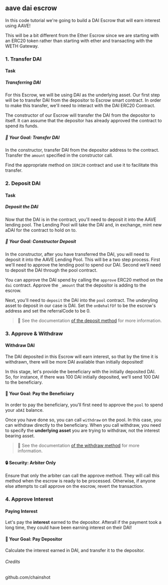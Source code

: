 ## aave dai escrow
In this code tutorial we're going to build a DAI Escrow that will earn interest using AAVE!

This will be a bit different from the Ether Escrow since we are starting with an ERC20 token rather than starting with ether and transacting with the WETH Gateway.

### 1. Transfer DAI

#### Task

##### Transferring DAI

For this Escrow, we will be using DAI as the underlying asset. Our first step will be to transfer DAI from the depositor to Escrow smart contract. In order to make this transfer, we'll need to interact with the DAI ERC20 Contract.

The constructor of our Escrow will transfer the DAI from the depositor to itself. It can assume that the depositor has already approved the contract to spend its funds.

##### 🏁 Your Goal: Transfer DAI
In the constructor, transfer DAI from the depositor address to the contract. Transfer the `amount` specified in the constructor call.

Find the appropriate method on `IERC20` contract and use it to facilitate this transfer.

### 2. Deposit DAI

#### Task

##### Deposit the DAI
Now that the DAI is in the contract, you'll need to deposit it into the AAVE lending pool. The Lending Pool will take the DAI and, in exchange, mint new aDAI for the contract to hold on to.

##### 🏁 Your Goal: Constructor Deposit
In the constructor, after you have transferred the DAI, you will need to deposit it into the AAVE Lending Pool. This will be a two step process. First we'll need to approve the lending pool to spend our DAI. Second we'll need to deposit the DAI through the pool contract.

You can approve the DAI spend by calling the `approve` ERC20 method on the `dai` contract. Approve the `_amount` that the depositor is adding to the escrow.

Next, you'll need to `deposit` the DAI into the `pool` contract. The underyling asset to deposit in our case is DAI. Set the `onBehalfOf` to be the escrow's address and set the referralCode to be 0.

>📖 See the documentation [of the deposit method](https://docs.aave.com/developers/v/2.0/the-core-protocol/lendingpool#deposit) for more information.

### 3. Approve & Withdraw

#### Withdraw DAI
The DAI deposited in this Escrow will earn interest, so that by the time it is withdrawn, there will be more DAI available than initially deposited!

In this stage, let's provide the beneficiary with the initially deposited DAI. So, for instance, if there was 100 DAI initially deposited, we'll send 100 DAI to the beneficiary.

#### 🏁 Your Goal: Pay the Beneficiary
In order to pay the beneficiary, you'll first need to approve the `pool` to spend your `aDAI` balance.

Once you have done so, you can call `withdraw` on the pool. In this case, you can withdraw directly to the beneficiary. When you call withdraw, you need to specify the **underlying asset** you are trying to withdraw, not the interest bearing asset.

> 📖 See the documentation [of the withdraw method](https://docs.aave.com/developers/v/2.0/the-core-protocol/lendingpool#withdraw) for more information.

#### 🔒 Security: Arbiter Only
Ensure that only the arbiter can call the approve method. They will call this method when the escrow is ready to be processed. Otherwise, if anyone else attempts to call approve on the escrow, revert the transaction.

### 4. Approve Interest

#### Paying Interest
Let's pay the **interest** earned to the depositor. Afterall if the payment took a long time, they could have been earning interest on their DAI!

#### 🏁 Your Goal: Pay Depositor
Calculate the interest earned in DAI, and transfer it to the depositor.

###### Credits
github.com/chainshot